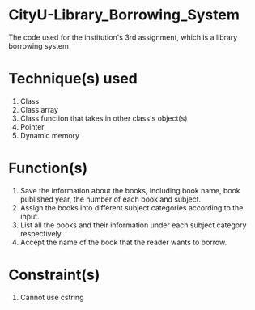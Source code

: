 # CityU-Library_Borrowing_System
The code used for the institution's 3rd assignment, which is a library borrowing system
# Technique(s) used
1. Class
2. Class array
3. Class function that takes in other class's object(s)
4. Pointer 
5. Dynamic memory 
# Function(s)
1. Save the information about the books, including book name, book published year, 
the number of each book and subject. 
2. Assign the books into different subject categories according to the input. 
3. List all the books and their information under each subject category respectively.   
4. Accept the name of the book that the reader wants to borrow.
# Constraint(s)
1. Cannot use cstring
